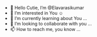 - 👋 Hello Cutie, I’m @Elavarasikumar
- 👀 I’m interested in You ☺
- 🌱 I’m currently learning about You ...
- 💞️ I’m looking to collaborate with you ...
- 📫 How to reach me,  you know  ...

<!---
Elavarasikumar/Elavarasikumar is a ✨ special ✨ repository because its `README.md` (this file) appears on your GitHub profile.
You can click the Preview link to take a look at your changes.
--->
